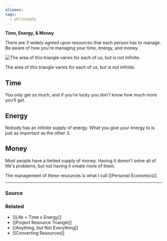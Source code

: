 ```yaml
---
aliases: 
tags:
  - philosophy
---
```

**Time, Energy, & Money**

There are 3 widely agreed upon resources that each person has to manage. Be aware of how you're managing your time, energy, and money.

![The area of this triangle varies for each of us, but is not infinite.](Screenshot_2020-04-06_at_6.54.41_PM.png)

The area of this triangle varies for each of us, but is not infinite.

## Time

You only get so much, and if you're lucky you don't know how much more you'll get.

## Energy

Nobody has an infinite supply of energy. What you give your energy to is just as important as the other 3. 

## Money

Most people have a limited supply of money. Having it doesn't solve all of life's problems, but not having it create more of them. 

The management of these resources is what I call [[Personal Economics]].

---

### Source

### Related
- [[Life = Time x Energy]]
- [[Project Resource Triangle]]
- [[Anything, but Not Everything]]
- [[Converting Resources]]
